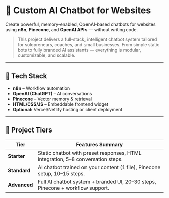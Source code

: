 # 🧠 Custom AI Chatbot for Websites

Create powerful, memory-enabled, OpenAI-based chatbots for websites using **n8n**, **Pinecone**, and **OpenAI APIs** — without writing code.

> This project delivers a full-stack, intelligent chatbot system tailored for solopreneurs, coaches, and small businesses. From simple static bots to fully branded AI assistants — everything is modular, customizable, and scalable.

---

## 🔧 Tech Stack

- **n8n** – Workflow automation
- **OpenAI (ChatGPT)** – AI conversations
- **Pinecone** – Vector memory & retrieval
- **HTML/CSS/JS** – Embeddable frontend widget
- **Optional:** Vercel/Netlify hosting or client deployment

---

## 💼 Project Tiers

| Tier        | Features Summary                                                                 |
|-------------|----------------------------------------------------------------------------------|
| **Starter** | Static chatbot with preset responses, HTML integration, 5–8 conversation steps. |
| **Standard**| AI chatbot trained on your content (1 file), Pinecone setup, 10–15 steps.       |
| **Advanced**| Full AI chatbot system + branded UI, 20–30 steps, Pinecone + workflow support.   |
